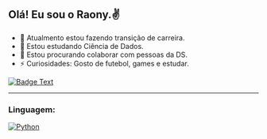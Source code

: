 ## Olá! Eu sou o Raony.✌

- 🔭 Atualmento estou fazendo transição de carreira.
- 🌱 Estou estudando Ciência de Dados.
- 👯 Estou procurando colaborar com pessoas da DS.
- ⚡ Curiosidades: Gosto de futebol, games e estudar.



[![Badge Text](https://img.shields.io/badge/linkedin-%230077B5.svg?&amp;style=for-the-badge&amp;logo=linkedin&amp;logoColor=white.svg)](https://www.linkedin.com/feed/)

---

### Linguagem:
[![Python](https://upload.wikimedia.org/wikipedia/commons/thumb/c/c3/Python-logo-notext.svg/50px-Python-logo-notext.svg.png)](https://www.python.org/)
